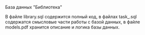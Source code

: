 База данных "Библиотека"

В файле  library.sql содержится полный код, в файлах task_.sql содержатся смысловые части работы с базой данных, в файле models.pdf хранится описание и логика базы данных.
